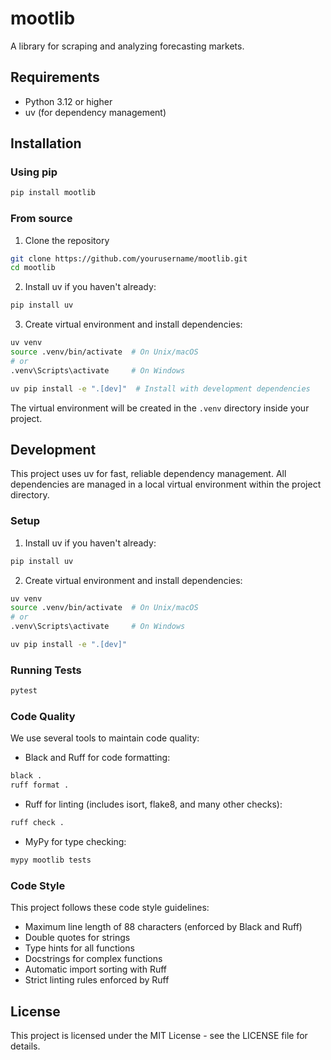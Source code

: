 # mootlib

A library for scraping and analyzing forecasting markets.

## Requirements

- Python 3.12 or higher
- uv (for dependency management)

## Installation

### Using pip

```bash
pip install mootlib
```

### From source

1. Clone the repository
```bash
git clone https://github.com/yourusername/mootlib.git
cd mootlib
```

2. Install uv if you haven't already:
```bash
pip install uv
```

3. Create virtual environment and install dependencies:
```bash
uv venv
source .venv/bin/activate  # On Unix/macOS
# or
.venv\Scripts\activate     # On Windows

uv pip install -e ".[dev]"  # Install with development dependencies
```

The virtual environment will be created in the `.venv` directory inside your project.

## Development

This project uses uv for fast, reliable dependency management. All dependencies are managed in a local virtual environment within the project directory.

### Setup

1. Install uv if you haven't already:
```bash
pip install uv
```

2. Create virtual environment and install dependencies:
```bash
uv venv
source .venv/bin/activate  # On Unix/macOS
# or
.venv\Scripts\activate     # On Windows

uv pip install -e ".[dev]"
```

### Running Tests

```bash
pytest
```

### Code Quality

We use several tools to maintain code quality:

- Black and Ruff for code formatting:
```bash
black .
ruff format .
```

- Ruff for linting (includes isort, flake8, and many other checks):
```bash
ruff check .
```

- MyPy for type checking:
```bash
mypy mootlib tests
```

### Code Style

This project follows these code style guidelines:
- Maximum line length of 88 characters (enforced by Black and Ruff)
- Double quotes for strings
- Type hints for all functions
- Docstrings for complex functions
- Automatic import sorting with Ruff
- Strict linting rules enforced by Ruff

## License

This project is licensed under the MIT License - see the LICENSE file for details.
